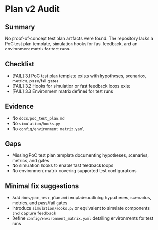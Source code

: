 # Plan v2 Audit

## Summary
No proof-of-concept test plan artifacts were found. The repository lacks a PoC test plan template, simulation hooks for fast feedback, and an environment matrix for test runs.

## Checklist
- [FAIL] 3.1 PoC test plan template exists with hypotheses, scenarios, metrics, pass/fail gates
- [FAIL] 3.2 Hooks for simulation or fast feedback loops exist
- [FAIL] 3.3 Environment matrix defined for test runs

## Evidence
- No `docs/poc_test_plan.md`
- No `simulation/hooks.py`
- No `config/environment_matrix.yaml`

## Gaps
- Missing PoC test plan template documenting hypotheses, scenarios, metrics, and gates
- No simulation hooks to enable fast feedback loops
- No environment matrix covering supported test configurations

## Minimal fix suggestions
- Add `docs/poc_test_plan.md` template outlining hypotheses, scenarios, metrics, and pass/fail gates
- Introduce `simulation/hooks.py` or equivalent to simulate components and capture feedback
- Define `config/environment_matrix.yaml` detailing environments for test runs
